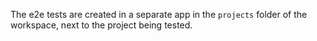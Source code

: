 The e2e tests are created in a separate app in the `projects` folder of the workspace,
next to the project being tested.
